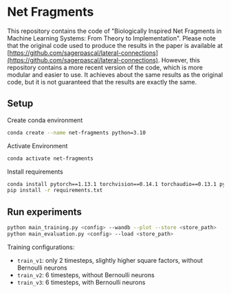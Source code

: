 # Net Fragments

This repository contains the code of "Biologically Inspired Net Fragments in Machine Learning Systems: From Theory to Implementation".
Please note that the original code used to produce the results in the paper is available at [https://github.com/sagerpascal/lateral-connections](https://github.com/sagerpascal/lateral-connections).
However, this repository contains a more recent version of the code, which is more modular and easier to use.
It achieves about the same results as the original code, but it is not guaranteed that the results are exactly the same.


## Setup
Create conda environment

```bash
conda create --name net-fragments python=3.10
```

Activate Environment

```bash
conda activate net-fragments
```

Install requirements

```bash
conda install pytorch==1.13.1 torchvision==0.14.1 torchaudio==0.13.1 pytorch-cuda=11.7 -c pytorch -c nvidia
pip install -r requirements.txt
```

## Run experiments


```bash
python main_training.py <config> --wandb --plot --store <store_path>
python main_evaluation.py <config> --load <store_path>
```

Training configurations:
- `train_v1`: only 2 timesteps, slightly higher square factors, without Bernoulli neurons
- `train_v2`: 6 timesteps, without Bernoulli neurons
- `train_v3`: 6 timesteps, with Bernoulli neurons
